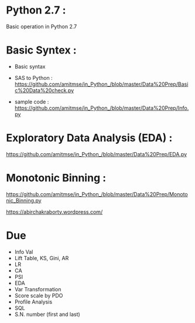 # Python 2.7 : 

Basic operation in Python 2.7

# Basic Syntex : 

-  Basic syntax

-  SAS to Python : https://github.com/amitmse/in_Python_/blob/master/Data%20Prep/Basic%20Data%20check.py

-  sample code : https://github.com/amitmse/in_Python_/blob/master/Data%20Prep/Info.py

# Exploratory Data Analysis (EDA) :   

https://github.com/amitmse/in_Python_/blob/master/Data%20Prep/EDA.py

# Monotonic Binning : 

https://github.com/amitmse/in_Python_/blob/master/Data%20Prep/Monotonic_Binning.py

https://abirchakraborty.wordpress.com/

# Due 
- Info Val
- Lift Table, KS, Gini, AR
- LR
- CA
- PSI
- EDA
- Var Transformation
- Score scale by PDO
- Profile Analysis
- SQL
- S.N. number (first and last)
